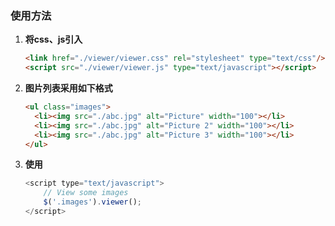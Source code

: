 ### 使用方法

1. **将css、js引入**

    ```html
    <link href="./viewer/viewer.css" rel="stylesheet" type="text/css"/>
    <script src="./viewer/viewer.js" type="text/javascript"></script>
    ```

2. **图片列表采用如下格式**

    ```html
    <ul class="images">
      <li><img src="./abc.jpg" alt="Picture" width="100"></li>
      <li><img src="./abc.jpg" alt="Picture 2" width="100"></li>
      <li><img src="./abc.jpg" alt="Picture 3" width="100"></li>
    </ul>
    ```

3. **使用**

    ```javascript
    <script type="text/javascript">
        // View some images
        $('.images').viewer();
    </script>
    ```
